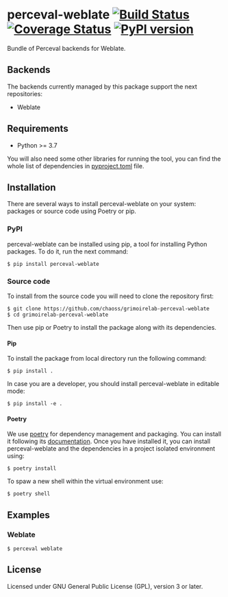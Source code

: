 # perceval-weblate [![Build Status](https://github.com/chaoss/grimoirelab-perceval-weblate/workflows/tests/badge.svg)](https://github.com/chaoss/grimoirelab-perceval-weblate/actions?query=workflow:tests+branch:master+event:push) [![Coverage Status](https://img.shields.io/coveralls/chaoss/grimoirelab-perceval-weblate.svg)](https://coveralls.io/r/chaoss/grimoirelab-perceval-weblate?branch=master) [![PyPI version](https://badge.fury.io/py/perceval-weblate.svg)](https://badge.fury.io/py/perceval-weblate)

Bundle of Perceval backends for Weblate.

## Backends

The backends currently managed by this package support the next repositories:

* Weblate

## Requirements

 * Python >= 3.7

You will also need some other libraries for running the tool, you can find the
whole list of dependencies in [pyproject.toml](pyproject.toml) file.

## Installation

There are several ways to install perceval-weblate on your system: packages or source 
code using Poetry or pip.

### PyPI

perceval-weblate can be installed using pip, a tool for installing Python packages. 
To do it, run the next command:
```
$ pip install perceval-weblate
```

### Source code

To install from the source code you will need to clone the repository first:
```
$ git clone https://github.com/chaoss/grimoirelab-perceval-weblate
$ cd grimoirelab-perceval-weblate
```

Then use pip or Poetry to install the package along with its dependencies.

#### Pip
To install the package from local directory run the following command:
```
$ pip install .
```
In case you are a developer, you should install perceval-weblate in editable mode:
```
$ pip install -e .
```

#### Poetry
We use [poetry](https://python-poetry.org/) for dependency management and 
packaging. You can install it following its [documentation](https://python-poetry.org/docs/#installation).
Once you have installed it, you can install perceval-weblate and the dependencies in 
a project isolated environment using:
```
$ poetry install
```
To spaw a new shell within the virtual environment use:
```
$ poetry shell
```

## Examples

### Weblate

```
$ perceval weblate
```

## License

Licensed under GNU General Public License (GPL), version 3 or later.
